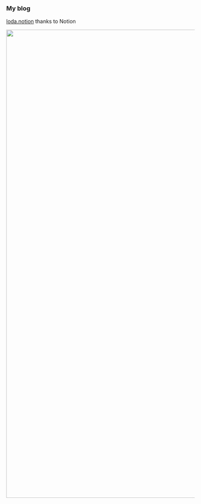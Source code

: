 ### My blog
[loda.notion](https://loda.notion.site/) thanks to Notion

<p align="center">
  <a href="https://loda.notion.site/">
    <img alt="Loda Tang's blog" src="https://github.com/loda13/loda13/assets/10447318/31683be0-ddc9-47be-b7dc-7f889b47ba12" width="1250">
  </a>
</p>
